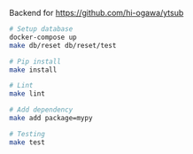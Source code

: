 Backend for https://github.com/hi-ogawa/ytsub

```bash
# Setup database
docker-compose up
make db/reset db/reset/test

# Pip install
make install

# Lint
make lint

# Add dependency
make add package=mypy

# Testing
make test
```
